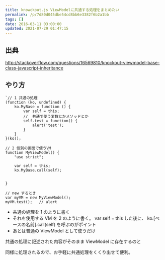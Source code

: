 ```yaml
---
title: knowckout.js ViewModelに共通する処理をまとめたい
permalink: /p/7d80d045dbe54cd8bb6e3382f6b2a1bb
tags: []
date: 2016-03-11 03:00:00
updated: 2021-07-29 01:47:15
---
```


## 出典

<a href="http://stackoverflow.com/questions/16569810/knockout-viewmodel-base-class-javascript-inheritance"><http://stackoverflow.com/questions/16569810/knockout-viewmodel-base-class-javascript-inheritance> </a>

## やり方

```
`// 1 共通の処理
(function (ko, undefined) {
	ko.MyBase = function () {
		var self = this;
		//  共通で使う変数とかメソッドとか
		self.test = function() {
			alert('test');
		}
	}
}(ko));

// 2 個別の画面で使うVM
function MyViewModel() {
	"use strict";

    var self = this;
	ko.MyBase.call(self);


}

// new するとき
var myVM = new MyViewModel();
myVM.test();   // alert
```

- 共通の処理を 1 のように書く
- それを使用する VM を 2 のように書く。 var self = this した後に、 ko.\[ベースの名前].call(self) を呼ぶのがポイント
- あとは普通の ViewModel として使うだけ

共通の処理に記述された内容がそのまま ViewModel に存在するのと

同様に処理されるので、お手軽に共通処理をくくり出せて便利。
